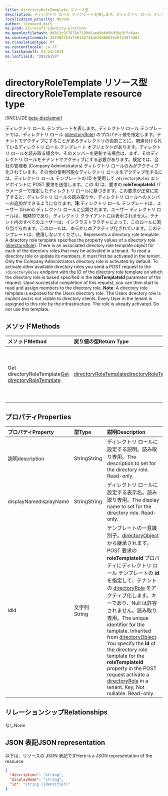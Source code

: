```yaml
---
title: directoryRoleTemplate リソース型
description: ディレクトリ ロール テンプレートを表します。ディレクトリ ロール テンプレートでは、ディレクトリ ロール (directoryRole) のプロパティ値を指定します。テナントでアクティブにすることがあるディレクトリの役割ごとに、関連付けられているディレクトリ ロール テンプレート オブジェクトがあります。ディレクトリ ロールを読み取る場合や、そのメンバーを更新する場合は、まず、そのディレクトリ ロールをテナントでアクティブにする必要があります。既定では、会社の管理者 (Company Administrators) ディレクトリ ロールのみがアクティブ化されています。その他の使用可能なディレクトリ ロールをアクティブ化するには、ディレクトリ ロール テンプレートの ID を使用して  エンドポイントに POST 要求を送信します。この ID は、要求の roleTemplateId パラメーターで指定したディレクトリ ロールに基づきます。この要求が正常に完了すると、ディレクトリ ロールの読み取りや、ディレクトリ ロールへのメンバーの追加ができるようになります。注:ディレクトリ ロール テンプレートは、ユーザー (Users) ディレクトリ ロールに公開されます。ユーザー ディレクトリ ロールは、暗黙的であり、ディレクトリ クライアントには表示されません。テナント内のすべてのユーザーは、インフラストラクチャによって、このロールに割り当てられます。このロールは、あらかじめアクティブ化されています。このテンプレートは、使用しないでください。
localization_priority: Normal
author: lleonard-msft
ms.prod: microsoft-identity-platform
ms.openlocfilehash: dd813c9f7676e7190e5aedbb6d9b950e9ffc6aac
ms.sourcegitcommit: 3d24047b3af46136734de2486b041e67a34f3d83
ms.translationtype: MT
ms.contentlocale: ja-JP
ms.lasthandoff: 01/24/2019
ms.locfileid: "29526159"
---
```

# <a name="directoryroletemplate-resource-type"></a><span data-ttu-id="f46a4-114">directoryRoleTemplate リソース型</span><span class="sxs-lookup"><span data-stu-id="f46a4-114">directoryRoleTemplate resource type</span></span>

[!INCLUDE [beta-disclaimer](../../includes/beta-disclaimer.md)]

<span data-ttu-id="f46a4-p102">ディレクトリ ロール テンプレートを表します。ディレクトリ ロール テンプレートでは、ディレクトリ ロール ([directoryRole](directoryrole.md)) のプロパティ値を指定します。テナントでアクティブにすることがあるディレクトリの役割ごとに、関連付けられているディレクトリ ロール テンプレート オブジェクトがあります。ディレクトリ ロールを読み取る場合や、そのメンバーを更新する場合は、まず、そのディレクトリ ロールをテナントでアクティブにする必要があります。既定では、会社の管理者 (Company Administrators) ディレクトリ ロールのみがアクティブ化されています。その他の使用可能なディレクトリ ロールをアクティブ化するには、ディレクトリ ロール テンプレートの ID を使用して `/directoryRoles` エンドポイントに POST 要求を送信します。この ID は、要求の **roleTemplateId** パラメーターで指定したディレクトリ ロールに基づきます。この要求が正常に完了すると、ディレクトリ ロールの読み取りや、ディレクトリ ロールへのメンバーの追加ができるようになります。**注**:ディレクトリ ロール テンプレートは、ユーザー (Users) ディレクトリ ロールに公開されます。ユーザー ディレクトリ ロールは、暗黙的であり、ディレクトリ クライアントには表示されません。テナント内のすべてのユーザーは、インフラストラクチャによって、このロールに割り当てられます。このロールは、あらかじめアクティブ化されています。このテンプレートは、使用しないでください。</span><span class="sxs-lookup"><span data-stu-id="f46a4-p102">Represents a directory role template. A directory role template specifies the property values of a directory role ([directoryRole](directoryrole.md)). There is an associated directory role template object for each of the directory roles that may be activated in a tenant. To read a directory role or update its members, it must first be activated in the tenant. Only the Company Administrators directory role is activated by default. To activate other available directory roles you send a POST request to the `/directoryRoles` endpoint with the ID of the directory role template on which the directory role is based specified in the **roleTemplateId** parameter of the request. Upon successful completion of this request, you can then start to read and assign members to the directory role. **Note**: A directory role template is exposed for the Users directory role. The Users directory role is implicit and is not visible to directory clients. Every User in the tenant is assigned to this role by the infrastructure. The role is already activated. Do not use this template.</span></span>


## <a name="methods"></a><span data-ttu-id="f46a4-127">メソッド</span><span class="sxs-lookup"><span data-stu-id="f46a4-127">Methods</span></span>

| <span data-ttu-id="f46a4-128">メソッド</span><span class="sxs-lookup"><span data-stu-id="f46a4-128">Method</span></span>       | <span data-ttu-id="f46a4-129">戻り値の型</span><span class="sxs-lookup"><span data-stu-id="f46a4-129">Return Type</span></span>  |<span data-ttu-id="f46a4-130">説明</span><span class="sxs-lookup"><span data-stu-id="f46a4-130">Description</span></span>|
|:---------------|:--------|:----------|
|<span data-ttu-id="f46a4-131">Get directoryRoleTemplate</span><span class="sxs-lookup"><span data-stu-id="f46a4-131">[Get directoryRoleTemplate](../api/directoryroletemplate-get.md)</span></span> | [<span data-ttu-id="f46a4-132">directoryRoleTemplate</span><span class="sxs-lookup"><span data-stu-id="f46a4-132">directoryRoleTemplate</span></span>](directoryroletemplate.md) |<span data-ttu-id="f46a4-133">directoryRoleTemplate オブジェクトのプロパティとリレーションシップを読み取ります。</span><span class="sxs-lookup"><span data-stu-id="f46a4-133">Read properties and relationships of directoryRoleTemplate object.</span></span>|

## <a name="properties"></a><span data-ttu-id="f46a4-134">プロパティ</span><span class="sxs-lookup"><span data-stu-id="f46a4-134">Properties</span></span>
| <span data-ttu-id="f46a4-135">プロパティ</span><span class="sxs-lookup"><span data-stu-id="f46a4-135">Property</span></span>     | <span data-ttu-id="f46a4-136">型</span><span class="sxs-lookup"><span data-stu-id="f46a4-136">Type</span></span>   |<span data-ttu-id="f46a4-137">説明</span><span class="sxs-lookup"><span data-stu-id="f46a4-137">Description</span></span>|
|:---------------|:--------|:----------|
|<span data-ttu-id="f46a4-138">説明</span><span class="sxs-lookup"><span data-stu-id="f46a4-138">description</span></span>|<span data-ttu-id="f46a4-139">String</span><span class="sxs-lookup"><span data-stu-id="f46a4-139">String</span></span>|<span data-ttu-id="f46a4-p103">ディレクトリ ロールに設定する説明。読み取り専用。</span><span class="sxs-lookup"><span data-stu-id="f46a4-p103">The description to set for the directory role. Read-only.</span></span>|
|<span data-ttu-id="f46a4-142">displayName</span><span class="sxs-lookup"><span data-stu-id="f46a4-142">displayName</span></span>|<span data-ttu-id="f46a4-143">String</span><span class="sxs-lookup"><span data-stu-id="f46a4-143">String</span></span>|<span data-ttu-id="f46a4-p104">ディレクトリ ロールに設定する表示名。読み取り専用。</span><span class="sxs-lookup"><span data-stu-id="f46a4-p104">The display name to set for the directory role. Read-only.</span></span> |
|<span data-ttu-id="f46a4-146">id</span><span class="sxs-lookup"><span data-stu-id="f46a4-146">id</span></span>|<span data-ttu-id="f46a4-147">文字列</span><span class="sxs-lookup"><span data-stu-id="f46a4-147">String</span></span>|<span data-ttu-id="f46a4-p105">テンプレートの一意識別子。[directoryObject](directoryobject.md) から継承されます。POST 要求の **roleTemplateId** プロパティにディレクトリ ロール テンプレートの **id** を指定して、テナントの [directoryRole](directoryrole.md) をアクティブ化します。キーであり、Null は許容されません。読み取り専用。</span><span class="sxs-lookup"><span data-stu-id="f46a4-p105">The unique identifier for the template. Inherited from [directoryObject](directoryobject.md). You specify the **id** of the directory role template for the **roleTemplateId** property in the POST request activate a [directoryRole](directoryrole.md) in a tenant. Key, Not nullable. Read-only.</span></span>|

## <a name="relationships"></a><span data-ttu-id="f46a4-153">リレーションシップ</span><span class="sxs-lookup"><span data-stu-id="f46a4-153">Relationships</span></span>
<span data-ttu-id="f46a4-154">なし</span><span class="sxs-lookup"><span data-stu-id="f46a4-154">None</span></span>



## <a name="json-representation"></a><span data-ttu-id="f46a4-155">JSON 表記</span><span class="sxs-lookup"><span data-stu-id="f46a4-155">JSON representation</span></span>

<span data-ttu-id="f46a4-156">以下は、リソースの JSON 表記です</span><span class="sxs-lookup"><span data-stu-id="f46a4-156">Here is a JSON representation of the resource</span></span>

<!-- {
  "blockType": "resource",
  "optionalProperties": [

  ],
  "keyProperty": "id",
  "@odata.type": "microsoft.graph.directoryRoleTemplate"
}-->

```json
{
  "description": "string",
  "displayName": "string",
  "id": "string (identifier)"
}

```

<!-- uuid: 8fcb5dbc-d5aa-4681-8e31-b001d5168d79
2015-10-25 14:57:30 UTC -->
<!--
{
  "type": "#page.annotation",
  "description": "directoryRoleTemplate resource",
  "keywords": "",
  "section": "documentation",
  "tocPath": "",
  "suppressions": [
    "Error: /api-reference/beta/resources/directoryroletemplate.md:\r\n      Exception processing links.\r\n    System.ArgumentException: Link Definition was null. Link text: !INCLUDE [beta-disclaimer](../../includes/beta-disclaimer.md)\r\n      at ApiDoctor.Validation.DocFile.get_LinkDestinations()\r\n      at ApiDoctor.Validation.DocSet.ValidateLinks(Boolean includeWarnings, String[] relativePathForFiles, IssueLogger issues, Boolean requireFilenameCaseMatch, Boolean printOrphanedFiles)"
  ]
}
-->
